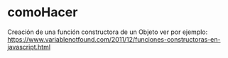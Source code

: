 # comoHacer

Creación de una función constructora de un Objeto
      ver por ejemplo: https://www.variablenotfound.com/2011/12/funciones-constructoras-en-javascript.html
     
